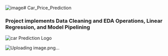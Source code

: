 ![image](https://github.com/NayakSubhransu/Car_Price_Prediction/assets/139241744/24705ba3-6271-4e85-b92e-b1defb5561ab)# Car_Price_Prediction
### Project implements Data Cleaning and EDA Operations, Linear Regression, and Model Pipelining 

![car Prediction Logo]()

![Uploading image.png…](![image](https://github.com/NayakSubhransu/Car_Price_Prediction/assets/139241744/204c511c-99f2-42f3-be45-571f65cd4a14)
)


